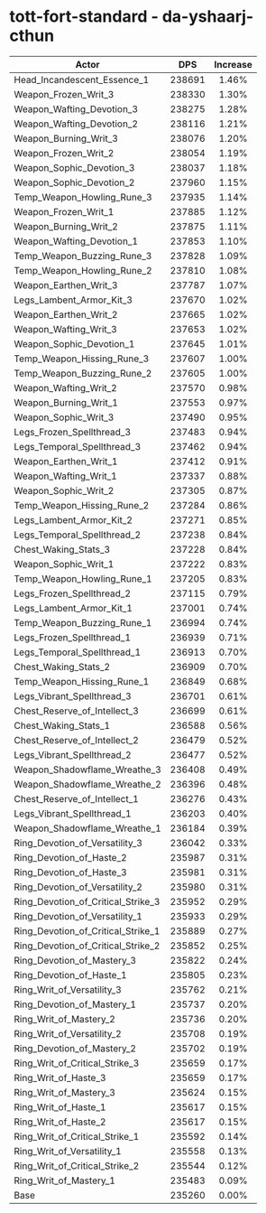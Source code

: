 # tott-fort-standard - da-yshaarj-cthun
| Actor | DPS | Increase |
|---|:---:|:---:|
|Head_Incandescent_Essence_1|238691|1.46%|
|Weapon_Frozen_Writ_3|238330|1.30%|
|Weapon_Wafting_Devotion_3|238275|1.28%|
|Weapon_Wafting_Devotion_2|238116|1.21%|
|Weapon_Burning_Writ_3|238076|1.20%|
|Weapon_Frozen_Writ_2|238054|1.19%|
|Weapon_Sophic_Devotion_3|238037|1.18%|
|Weapon_Sophic_Devotion_2|237960|1.15%|
|Temp_Weapon_Howling_Rune_3|237935|1.14%|
|Weapon_Frozen_Writ_1|237885|1.12%|
|Weapon_Burning_Writ_2|237875|1.11%|
|Weapon_Wafting_Devotion_1|237853|1.10%|
|Temp_Weapon_Buzzing_Rune_3|237828|1.09%|
|Temp_Weapon_Howling_Rune_2|237810|1.08%|
|Weapon_Earthen_Writ_3|237787|1.07%|
|Legs_Lambent_Armor_Kit_3|237670|1.02%|
|Weapon_Earthen_Writ_2|237665|1.02%|
|Weapon_Wafting_Writ_3|237653|1.02%|
|Weapon_Sophic_Devotion_1|237645|1.01%|
|Temp_Weapon_Hissing_Rune_3|237607|1.00%|
|Temp_Weapon_Buzzing_Rune_2|237605|1.00%|
|Weapon_Wafting_Writ_2|237570|0.98%|
|Weapon_Burning_Writ_1|237553|0.97%|
|Weapon_Sophic_Writ_3|237490|0.95%|
|Legs_Frozen_Spellthread_3|237483|0.94%|
|Legs_Temporal_Spellthread_3|237462|0.94%|
|Weapon_Earthen_Writ_1|237412|0.91%|
|Weapon_Wafting_Writ_1|237337|0.88%|
|Weapon_Sophic_Writ_2|237305|0.87%|
|Temp_Weapon_Hissing_Rune_2|237284|0.86%|
|Legs_Lambent_Armor_Kit_2|237271|0.85%|
|Legs_Temporal_Spellthread_2|237238|0.84%|
|Chest_Waking_Stats_3|237228|0.84%|
|Weapon_Sophic_Writ_1|237222|0.83%|
|Temp_Weapon_Howling_Rune_1|237205|0.83%|
|Legs_Frozen_Spellthread_2|237115|0.79%|
|Legs_Lambent_Armor_Kit_1|237001|0.74%|
|Temp_Weapon_Buzzing_Rune_1|236994|0.74%|
|Legs_Frozen_Spellthread_1|236939|0.71%|
|Legs_Temporal_Spellthread_1|236913|0.70%|
|Chest_Waking_Stats_2|236909|0.70%|
|Temp_Weapon_Hissing_Rune_1|236849|0.68%|
|Legs_Vibrant_Spellthread_3|236701|0.61%|
|Chest_Reserve_of_Intellect_3|236699|0.61%|
|Chest_Waking_Stats_1|236588|0.56%|
|Chest_Reserve_of_Intellect_2|236479|0.52%|
|Legs_Vibrant_Spellthread_2|236477|0.52%|
|Weapon_Shadowflame_Wreathe_3|236408|0.49%|
|Weapon_Shadowflame_Wreathe_2|236396|0.48%|
|Chest_Reserve_of_Intellect_1|236276|0.43%|
|Legs_Vibrant_Spellthread_1|236203|0.40%|
|Weapon_Shadowflame_Wreathe_1|236184|0.39%|
|Ring_Devotion_of_Versatility_3|236042|0.33%|
|Ring_Devotion_of_Haste_2|235987|0.31%|
|Ring_Devotion_of_Haste_3|235981|0.31%|
|Ring_Devotion_of_Versatility_2|235980|0.31%|
|Ring_Devotion_of_Critical_Strike_3|235952|0.29%|
|Ring_Devotion_of_Versatility_1|235933|0.29%|
|Ring_Devotion_of_Critical_Strike_1|235889|0.27%|
|Ring_Devotion_of_Critical_Strike_2|235852|0.25%|
|Ring_Devotion_of_Mastery_3|235822|0.24%|
|Ring_Devotion_of_Haste_1|235805|0.23%|
|Ring_Writ_of_Versatility_3|235762|0.21%|
|Ring_Devotion_of_Mastery_1|235737|0.20%|
|Ring_Writ_of_Mastery_2|235736|0.20%|
|Ring_Writ_of_Versatility_2|235708|0.19%|
|Ring_Devotion_of_Mastery_2|235702|0.19%|
|Ring_Writ_of_Critical_Strike_3|235659|0.17%|
|Ring_Writ_of_Haste_3|235659|0.17%|
|Ring_Writ_of_Mastery_3|235624|0.15%|
|Ring_Writ_of_Haste_1|235617|0.15%|
|Ring_Writ_of_Haste_2|235617|0.15%|
|Ring_Writ_of_Critical_Strike_1|235592|0.14%|
|Ring_Writ_of_Versatility_1|235558|0.13%|
|Ring_Writ_of_Critical_Strike_2|235544|0.12%|
|Ring_Writ_of_Mastery_1|235483|0.09%|
|Base|235260|0.00%|
